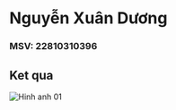 # Nguyễn Xuân Dương
### MSV: 22810310396
## Ket qua

![Hinh anh 01](https://scontent.fhan3-1.fna.fbcdn.net/v/t1.15752-9/467488946_1133748291190011_306042815729282745_n.jpg?_nc_cat=102&ccb=1-7&_nc_sid=9f807c&_nc_eui2=AeHpe3IfX7u6I7qwGIJrD0w4mo-41XQBGkWaj7jVdAEaRbztylv7z0vqo6o9Z-CcvmUxdAYODODEw5lTIQxGpoo6&_nc_ohc=oB63tpyrs8oQ7kNvgFdGTB-&_nc_oc=AdizmaV0ohugig8_iZx5GI1wkBxNVUk8Em1BMAMbjw3YKIhPKIZsYoR8SvNEvQW8Ji7bp1Qv4lql001A3pgAGTn2&_nc_zt=23&_nc_ht=scontent.fhan3-1.fna&oh=03_Q7cD1gFXKHw0fxZD-zvw9UV6tmSNJtWwzr_ahDvYzfMvRFIu5g&oe=67A40311)